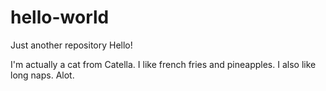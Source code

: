 # hello-world
Just another repository
Hello!

I'm actually a cat from Catella. I like french fries and pineapples.
I also like long naps. Alot.
